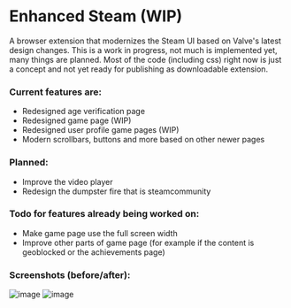 # Enhanced Steam (WIP)

A browser extension that modernizes the Steam UI based on Valve's latest design changes.
This is a work in progress, not much is implemented yet, many things are planned.
Most of the code (including css) right now is just a concept and not yet ready for publishing as downloadable extension.

### Current features are:
- Redesigned age verification page
- Redesigned game page (WIP)
- Redesigned user profile game pages (WIP)
- Modern scrollbars, buttons and more based on other newer pages

### Planned:
- Improve the video player
- Redesign the dumpster fire that is steamcommunity

### Todo for features already being worked on:
- Make game page use the full screen width
- Improve other parts of game page (for example if the content is geoblocked or the achievements page)

### Screenshots (before/after):
![image](https://user-images.githubusercontent.com/57044042/198393137-b35c51aa-8327-4469-a764-da83ba524f5d.png)
![image](https://user-images.githubusercontent.com/57044042/198393150-5a3ac349-bf86-418e-97f4-44538c2530e3.png)
